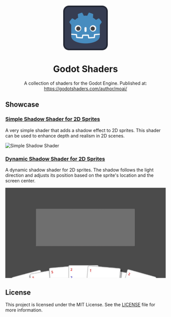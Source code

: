 <p align="center">
  <a href="https://github.com/joanroig/godot-shaders">
      <img alt="Godot logo" src="logo.png" width="140px">
  </a>
</p>

<h1 align="center">
  Godot Shaders
</h1>

<p align="center">
  A collection of shaders for the Godot Engine.
  Published at: <a href="https://godotshaders.com/author/moai/">https://godotshaders.com/author/moai/</a>
</p>

## Showcase

### [Simple Shadow Shader for 2D Sprites](simple-shadow-shader-for-2d-sprites/simple-shadow-shader-for-2d-sprites.gdshader)

A very simple shader that adds a shadow effect to 2D sprites. This shader can be used to enhance depth and realism in 2D scenes.

![Simple Shadow Shader](simple-shadow-shader-for-2d-sprites/simple-shadow-shader-for-2d-sprites.gif)

### [Dynamic Shadow Shader for 2D Sprites](dynamic-shadow-shader-for-2d-sprites/dynamic-shadow-shader-for-2d-sprites.gdshader)

A dynamic shadow shader for 2D sprites. The shadow follows the light direction and adjusts its position based on the sprite's location and the screen center.

![Dynamic Shadow Shader](dynamic-shadow-shader-for-2d-sprites/dynamic-shadow-shader-for-2d-sprites.gif)

## License

This project is licensed under the MIT License. See the [LICENSE](LICENSE) file for more information.
